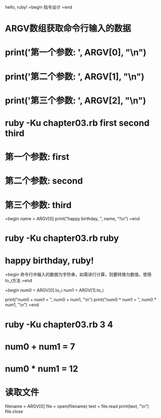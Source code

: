 hello, ruby!
=begin
指令设计
=end

# ARGV数组获取命令行输入的数据
# print('第一个参数: ', ARGV[0], "\n")
# print('第二个参数: ', ARGV[1], "\n")
# print('第三个参数: ', ARGV[2], "\n")

# ruby -Ku chapter03.rb first second third

# 第一个参数: first
# 第二个参数: second
# 第三个参数: third

=begin
name = ARGV[0]
print("happy birthday, ", name, "!\n")
=end
# ruby -Ku chapter03.rb ruby

# happy birthday, ruby!

=begin
命令行中输入的数据为字符串，如需进行计算，则要转换为数值，使用to_i方法
=end

=begin
num0 = ARGV[0].to_i
num1 = ARGV[1].to_i

print("num0 + num1 = ", num0 + num1, "\n")
print("num0 * num1 = ", num0 * num1, "\n")
=end


# ruby -Ku chapter03.rb 3 4 
# num0 + num1 = 7
# num0 * num1 = 12

# 读取文件
filename = ARGV[0]
file = open(filename)
text = file.read
print(text, "\n")
file.close
	


